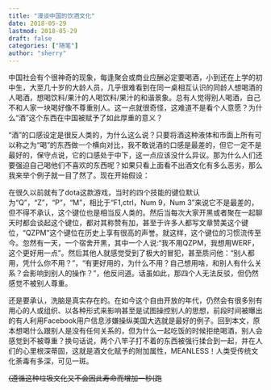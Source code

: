 ```yaml
---
title: "漫谈中国的饮酒文化"
date: 2018-05-29
lastmod: 2018-05-29
draft: false
categories: ["随笔"]
author: "sherry"
---
```

中国社会有个很神奇的现象，每逢聚会或商业应酬必定要喝酒，小到还在上学的初中生，大至几十岁的大龄人员，几乎很难看到在同一桌相互认识的同龄人想喝酒的人喝酒，想喝饮料/果汁的人喝饮料/果汁的和谐景象。总有人觉得别人喝酒，自己不和人家一块喝好像不尊重别人。这一点就很奇怪，这难道不是看个人意愿？为什么“酒”这个东西在中国被赋予了如此厚重的意义？

<!--more-->

“酒”的口感设定是很反人类的，为什么这么说？只要将酒这种液体和市面上所有可以称之为“喝”的东西做一个横向对比，我不敢说酒的口感是最差的，但它一定不是最好的，保守点说，它的口感处于中下，这一点应该没什么异议。那为什么人们还要强迫自己喝他们不喜欢的东西呢？如果只看上面看不出酒文化有多么恶劣，那么我来举个例子就一目了然了。现在开始假设：

在很久以前就有了dota这款游戏，当时的四个技能的键位默认为“Q”，“Z”，“P”，“M”，相比于“F1,ctrl，Num 9，Num 3”来说它不是最差的，但不得不承认，这个键位也是相当反人类的。然后当每次大家开黑或者聚在一起聊天时都会谈起这个键位，都对其称赞有加，甚至于许多人都写文章赞美这个键位，“QZPM”这个键位在历史上享有很高的声誉。就这样，这个键位的习惯流传至今。忽然有一天，一个宿舍开黑，其中一个人说:“我不用QZPM，我想用WERF，这个更好用一点”。然后其他人就感觉受到了极大的冒犯，甚至质问他：“别人都用，凭什么你不用？”，“有更好用的，为什么不用？自己想用啥，和别人有什么关系？会影响到别人的操作？”，他反问道。话虽如此，那四个人无法反驳，但仍然感觉不被别人尊重。

还是要承认，洗脑是真实存在的。在如今这个自由开放的年代，仍然会有很多别有用心的人或组织、以各种形式来影响甚至是试图操控别人的思想，前段时间被曝出的有人利用Facebook用户信息涉嫌操纵美国大选就是最好的例子。回到本文，原本想喝什么跟别人是没有任何关系的，但为什么一起吃饭的时候拒绝喝酒，别人会感觉到不被尊重？换句话说，两个八竿子打不着的东西被强行揉合到一起，并在人们的心里根深蒂固，这就是酒文化赋予的附加属性，MEANLESS！人类受传统文化荼毒有多深，可见一斑。

~~(遵循这种垃圾文化又不会因此寿命而增加一秒(跑~~
